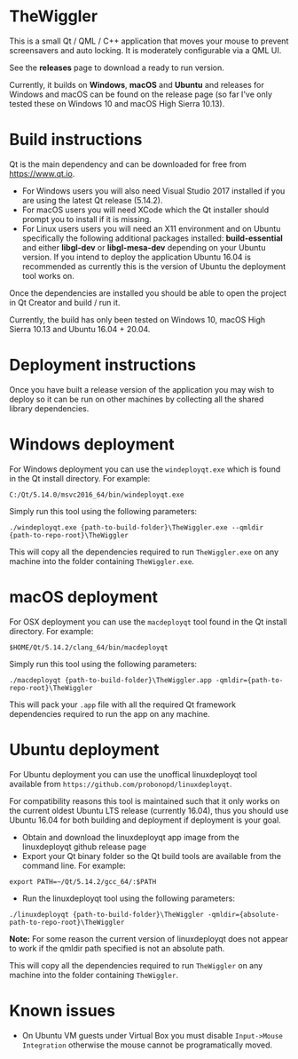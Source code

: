 # TheWiggler

This is a small Qt / QML / C++  application that moves your mouse to prevent screensavers and auto locking. It is moderately configurable via a QML UI. 

See the **releases** page to download a ready to run version.

Currently, it builds on **Windows**, **macOS** and **Ubuntu** and releases for Windows and macOS can be found on the release page (so far I've only tested these on Windows 10 and macOS High Sierra 10.13).

# Build instructions

Qt is the main dependency and can be downloaded for free from https://www.qt.io. 

- For Windows users you will also need Visual Studio 2017 installed if you are using the latest Qt release (5.14.2).
- For macOS users you will need XCode which the Qt installer should prompt you to install if it is missing.
- For Linux users users you will need an X11 environment and on Ubuntu specifically the following additional packages installed: **build-essential** and either **libgl-dev** or **libgl-mesa-dev** depending on your Ubuntu version. If you intend to deploy the application Ubuntu 16.04 is recommended as currently this is the version of Ubuntu the deployment tool works on.

Once the dependencies are installed you should be able to open the project in Qt Creator and build / run it.

Currently, the build has only been tested on Windows 10, macOS High Sierra 10.13 and Ubuntu 16.04 + 20.04.

# Deployment instructions

Once you have built a release version of the application you may wish to deploy so it can be run on other machines by collecting all the shared library dependencies.

# Windows deployment

For Windows deployment you can use the `windeployqt.exe` which is found in the Qt install directory. For example:

```
C:/Qt/5.14.0/msvc2016_64/bin/windeployqt.exe
```

Simply run this tool using the following parameters:

```
./windeployqt.exe {path-to-build-folder}\TheWiggler.exe --qmldir {path-to-repo-root}\TheWiggler
```
	
This will copy all the dependencies required to run `TheWiggler.exe` on any machine into the folder containing `TheWiggler.exe`.

# macOS deployment

For OSX deployment you can use the `macdeployqt` tool found in the Qt install directory. For example:

```
$HOME/Qt/5.14.2/clang_64/bin/macdeployqt
```
	
Simply run this tool using the following parameters:

```
./macdeployqt {path-to-build-folder}\TheWiggler.app -qmldir={path-to-repo-root}\TheWiggler
```
	
This will pack your `.app` file with all the required Qt framework dependencies required to run the app on any machine.

# Ubuntu deployment

For Ubuntu deployment you can use the unoffical linuxdeployqt tool available from `https://github.com/probonopd/linuxdeployqt`.

For compatibility reasons this tool is maintained such that it only works on the current oldest Ubuntu LTS release (currently 16.04), thus you should use Ubuntu 16.04 for both building and deployment if deployment is your goal.

- Obtain and download the linuxdeployqt app image from the linuxdeployqt github release page
- Export your Qt binary folder so the Qt build tools are available from the command line. For example:
```
export PATH=~/Qt/5.14.2/gcc_64/:$PATH
```
- Run the linuxdeployqt tool using the following parameters:
```
./linuxdeployqt {path-to-build-folder}\TheWiggler -qmldir={absolute-path-to-repo-root}\TheWiggler
```
**Note:** For some reason the current version of linuxdeployqt does not appear to work if the qmldir path specified is not an absolute path.

This will copy all the dependencies required to run `TheWiggler` on any machine into the folder containing `TheWiggler`.

# Known issues

- On Ubuntu VM guests under Virtual Box you must disable `Input->Mouse Integration` otherwise the mouse cannot be programatically moved.

